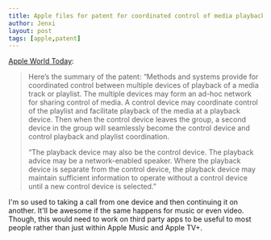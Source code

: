 ```yaml
---
title: Apple files for patent for coordinated control of media playback
author: Jenxi
layout: post
tags: [apple,patent]
---
```

[Apple World Today](https://www.appleworld.today/blog/2020/7/9/apple-files-patent-for-coordinated-control-of-media-playback):

> Here’s the summary of the patent: “Methods and systems provide for coordinated control between multiple devices of playback of a media track or playlist. The multiple devices may form an ad-hoc network for sharing control of media. A control device may coordinate control of the playlist and facilitate playback of the media at a playback device. Then when the control device leaves the group, a second device in the group will seamlessly become the control device and control playback and playlist coordination. 
> 
> “The playback device may also be the control device. The playback advice may be a network-enabled speaker. Where the playback device is separate from the control device, the playback device may maintain sufficient information to operate without a control device until a new control device is selected.”

I'm so used to taking a call from one device and then continuing it on another. It'll be awesome if the same happens for music or even video. Though, this would need to work on third party apps to be useful to most people rather than just within Apple Music and Apple TV+.